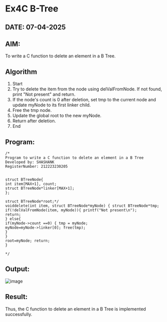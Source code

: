 # Ex4C B-Tree
## DATE: 07-04-2025
## AIM:
To write a C function to delete an element in a B Tree.
## Algorithm
1.	Start
2.	Try to delete the item from the node using delValFromNode. If not found, print "Not present" and return.
3.	If the node's count is 0 after deletion, set tmp to the current node and update myNode to its first linker child.
4.	Free the tmp node.
5.	Update the global root to the new myNode.
6.	Return after deletion.
7.	End


## Program:
```
/*
Program to write a C function to delete an element in a B Tree
Developed by: SHASHANK
RegisterNumber: 212223230205


struct BTreeNode{
int item[MAX+1], count;
struct BTreeNode*linker[MAX+1];
};

struct BTreeNode*root;*/
voiddelete(int item, struct BTreeNode*myNode) { struct BTreeNode*tmp; if(!delValFromNode(item, myNode)){ printf("Not present\n");
return;
} else{
if(myNode->count ==0) { tmp = myNode;
myNode=myNode->linker[0]; free(tmp);
}
}
root=myNode; return;
}

*/
```

## Output:

![image](https://github.com/user-attachments/assets/d26dcca1-54b2-48b7-981d-abc925c7a3e8)



## Result:
Thus, the C function to delete an element in a B Tree is implemented successfully.
